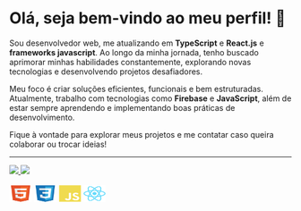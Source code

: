 # Olá, seja bem-vindo ao meu perfil! 👋

Sou desenvolvedor web, me atualizando em **TypeScript** e **React.js** e **frameworks javascript**. Ao longo da minha jornada, tenho buscado aprimorar minhas habilidades constantemente, explorando novas tecnologias e desenvolvendo projetos desafiadores.

Meu foco é criar soluções eficientes, funcionais e bem estruturadas. Atualmente, trabalho com tecnologias como **Firebase** e **JavaScript**, além de estar sempre aprendendo e implementando boas práticas de desenvolvimento.

Fique à vontade para explorar meus projetos e me contatar caso queira colaborar ou trocar ideias!

---
<!--
**nahinMSM/nahinMSM** is a ✨ _special_ ✨ repository because its `README.md` (this file) appears on your GitHub profile.

Here are some ideas to get you started:

- 🔭 I’m currently working on ...
- 🌱 I’m currently learning ...
- 👯 I’m looking to collaborate on ...
- 🤔 I’m looking for help with ...
- 💬 Ask me about ...
- 📫 How to reach me: ...
- 😄 Pronouns: ...
- ⚡ Fun fact: ...
-->
<div>
     <a href="https://github.com/nahinMSM">
     <img height="180em" src="https://github-readme-stats.vercel.app/api?username=nahinMSM&show_icons=true&theme=tokyonight&include_all_commits=true&count_private=true"/>
     <img height="180em" src="https://github-readme-stats.vercel.app/api/top-langs/?username=nahinMSM&layout=compact&langs_count=6&theme=tokyonight"/>
    </a>
  
  </div>
<br>
<div style="display: inline_block">
  <img align="center" alt="HTML" height="30" width="40" src="https://raw.githubusercontent.com/devicons/devicon/master/icons/html5/html5-original.svg">
  <img align="center" alt="CSS" height="30" width="40" src="https://raw.githubusercontent.com/devicons/devicon/master/icons/css3/css3-original.svg">
     <img align="center" alt="Js" height="30" width="40" src="https://raw.githubusercontent.com/devicons/devicon/master/icons/javascript/javascript-plain.svg">
     <img align="center" alt="React" height="30" width="40" src="https://raw.githubusercontent.com/devicons/devicon/master/icons/react/react-original.svg">
</div>

<!--
  <a href="https://www.linkedin.com/in/nahin-moreira-752b9a246/" target="_blank"><img src="https://img.shields.io/badge/-LinkedIn-%230077B5?style=for-the-badge&logo=linkedin&logoColor=white"></a>
  -->

